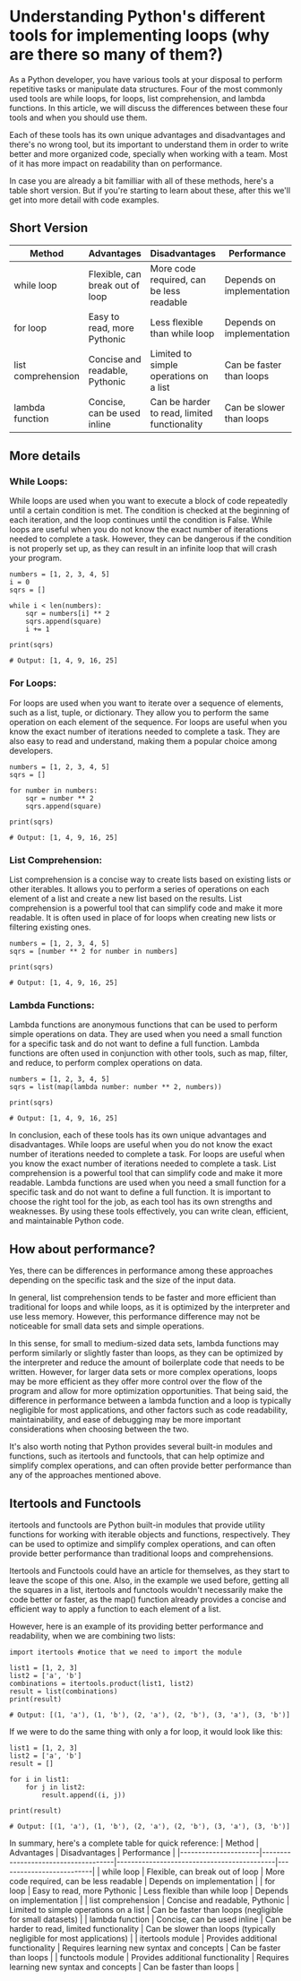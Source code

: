 # Understanding Python's different tools for implementing loops (why are there so many of them?)

As a Python developer, you have various tools at your disposal to perform repetitive tasks or manipulate data structures. 
Four of the most commonly used tools are while loops, for loops, list comprehension, and lambda functions. In this article, 
we will discuss the differences between these four tools and when you should use them.

Each of these tools has its own unique advantages and disadvantages and there's no wrong tool, but its important to understand 
them in order to write better and more organized code, specially when working with a team. Most of it has more impact on 
readability than on performance.

In case you are already a bit familliar with all of these methods, here's a table short version. But if you're starting to learn 
about these, after this we'll get into more detail with code examples.

## Short Version

| Method               | Advantages                          | Disadvantages                             | Performance              |
|----------------------|-------------------------------------|--------------------------------------------|--------------------------|
| while loop           | Flexible, can break out of loop      | More code required, can be less readable  | Depends on implementation |
| for loop             | Easy to read, more Pythonic          | Less flexible than while loop             | Depends on implementation |
| list comprehension   | Concise and readable, Pythonic       | Limited to simple operations on a list    | Can be faster than loops  |
| lambda function      | Concise, can be used inline          | Can be harder to read, limited functionality | Can be slower than loops |


## More details

### While Loops:
While loops are used when you want to execute a block of code repeatedly until a certain condition is met. 
The condition is checked at the beginning of each iteration, and the loop continues until the condition is False. 
While loops are useful when you do not know the exact number of iterations needed to complete a task. However, 
they can be dangerous if the condition is not properly set up, as they can result in an infinite loop that will 
crash your program.

```
numbers = [1, 2, 3, 4, 5]
i = 0
sqrs = []

while i < len(numbers):
    sqr = numbers[i] ** 2
    sqrs.append(square)
    i += 1

print(sqrs)   

# Output: [1, 4, 9, 16, 25]
```

### For Loops:
For loops are used when you want to iterate over a sequence of elements, such as a list, tuple, or dictionary. 
They allow you to perform the same operation on each element of the sequence. For loops are useful when you know 
the exact number of iterations needed to complete a task. They are also easy to read and understand, making them 
a popular choice among developers.

```
numbers = [1, 2, 3, 4, 5]
sqrs = []

for number in numbers:
    sqr = number ** 2
    sqrs.append(square)

print(sqrs)   

# Output: [1, 4, 9, 16, 25]
```

### List Comprehension:
List comprehension is a concise way to create lists based on existing lists or other iterables. It allows you to 
perform a series of operations on each element of a list and create a new list based on the results. List comprehension 
is a powerful tool that can simplify code and make it more readable. It is often used in place of for loops when creating 
new lists or filtering existing ones.

```
numbers = [1, 2, 3, 4, 5]
sqrs = [number ** 2 for number in numbers]

print(sqrs)   

# Output: [1, 4, 9, 16, 25]
```

### Lambda Functions:
Lambda functions are anonymous functions that can be used to perform simple operations on data. They are used when you need 
a small function for a specific task and do not want to define a full function. Lambda functions are often used in conjunction 
with other tools, such as map, filter, and reduce, to perform complex operations on data.


```
numbers = [1, 2, 3, 4, 5]
sqrs = list(map(lambda number: number ** 2, numbers))

print(sqrs)   

# Output: [1, 4, 9, 16, 25]
```

In conclusion, each of these tools has its own unique advantages and disadvantages. While loops are useful when you do not know
the exact number of iterations needed to complete a task. For loops are useful when you know the exact number of iterations needed
to complete a task. List comprehension is a powerful tool that can simplify code and make it more readable. Lambda functions are 
used when you need a small function for a specific task and do not want to define a full function. It is important to choose the 
right tool for the job, as each tool has its own strengths and weaknesses. By using these tools effectively, you can write clean,
efficient, and maintainable Python code.

## How about performance?
Yes, there can be differences in performance among these approaches depending on the specific task and the size of the input data.

In general, list comprehension tends to be faster and more efficient than traditional for loops and while loops,
as it is optimized by the interpreter and use less memory. However, this performance difference may not be noticeable for small 
data sets and simple operations.

In this sense, for small to medium-sized data sets, lambda functions may perform similarly or slightly faster than loops, as they can be 
optimized by the interpreter and reduce the amount of boilerplate code that needs to be written. However, for larger data sets or more 
complex operations, loops may be more efficient as they offer more control over the flow of the program and allow for more optimization 
opportunities. That being said, the difference in performance between a lambda function and a loop is typically negligible for most applications, 
and other factors such as code readability, maintainability, and ease of debugging may be more important considerations when choosing between 
the two.

It's also worth noting that Python provides several built-in modules and functions, such as itertools and functools, that can help optimize
and simplify complex operations, and can often provide better performance than any of the approaches mentioned above.


## Itertools and Functools
itertools and functools are Python built-in modules that provide utility functions for working with iterable objects and functions, respectively.
They can be used to optimize and simplify complex operations, and can often provide better performance than traditional loops and comprehensions.

Itertools and Functools could have an article for themselves, as they start to leave the scope of this one. Also, in the example we used before, getting 
all the squares in a list, itertools and functools wouldn't necessarily make the code better or faster, as the map() function already provides a concise 
and efficient way to apply a function to each element of a list.

However, here is an example of its providing better performance and readability, when we are combining two lists:

```
import itertools #notice that we need to import the module

list1 = [1, 2, 3]
list2 = ['a', 'b']
combinations = itertools.product(list1, list2) 
result = list(combinations)
print(result) 

# Output: [(1, 'a'), (1, 'b'), (2, 'a'), (2, 'b'), (3, 'a'), (3, 'b')]
```
If we were to do the same thing with only a for loop, it would look like this:
```
list1 = [1, 2, 3]
list2 = ['a', 'b']
result = []

for i in list1:
    for j in list2:
        result.append((i, j))

print(result)

# Output: [(1, 'a'), (1, 'b'), (2, 'a'), (2, 'b'), (3, 'a'), (3, 'b')]
```
In summary, here's a complete table for quick reference:
| Method               | Advantages                          | Disadvantages                             | Performance              |
|----------------------|-------------------------------------|--------------------------------------------|--------------------------|
| while loop           | Flexible, can break out of loop      | More code required, can be less readable  | Depends on implementation |
| for loop             | Easy to read, more Pythonic          | Less flexible than while loop             | Depends on implementation |
| list comprehension   | Concise and readable, Pythonic       | Limited to simple operations on a list    | Can be faster than loops (negligible for small datasets) |
| lambda function      | Concise, can be used inline          | Can be harder to read, limited functionality | Can be slower than loops (typically negligible for most applications) |
| itertools module     | Provides additional functionality    | Requires learning new syntax and concepts | Can be faster than loops  |
| functools module     | Provides additional functionality    | Requires learning new syntax and concepts | Can be faster than loops  |

